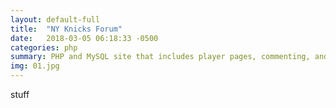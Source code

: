 ```yaml
---
layout: default-full
title:  "NY Knicks Forum"
date:   2018-03-05 06:18:33 -0500
categories: php
summary: PHP and MySQL site that includes player pages, commenting, and player stats.
img: 01.jpg
---
```

stuff